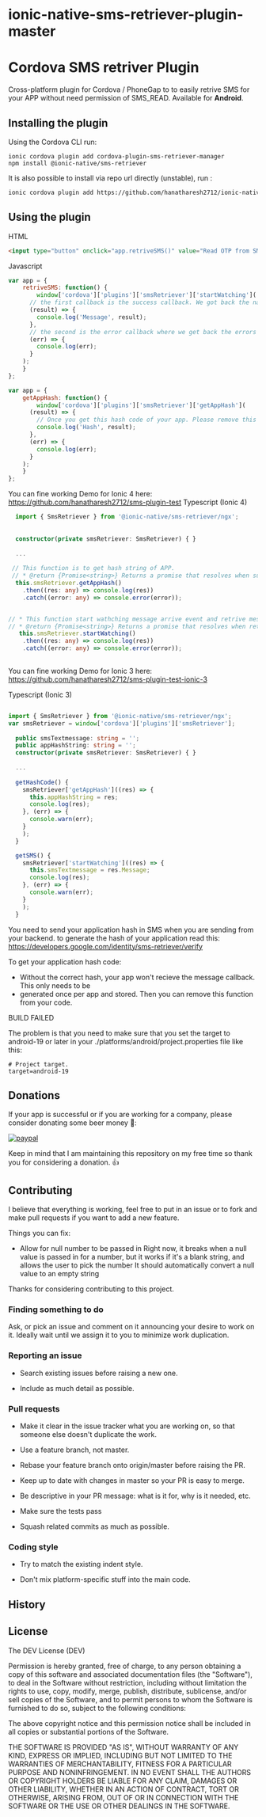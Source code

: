 # ionic-native-sms-retriever-plugin-master
# Cordova SMS retriver Plugin

Cross-platform plugin for Cordova / PhoneGap to to easily retrive SMS for your APP without need permission of SMS_READ. Available for **Android**.

## Installing the plugin

Using the Cordova CLI run:

```
ionic cordova plugin add cordova-plugin-sms-retriever-manager
npm install @ionic-native/sms-retriever
```

It is also possible to install via repo url directly (unstable), run :

```sh
ionic cordova plugin add https://github.com/hanatharesh2712/ionic-native-sms-retriever-plugin-master.git
```

## Using the plugin
HTML

```html
<input type="button" onclick="app.retriveSMS()" value="Read OTP from SMS" />
```

Javascript

```js
var app = {
    retriveSMS: function() {
        window['cordova']['plugins']['smsRetriever']['startWatching'](
      // the first callback is the success callback. We got back the native code’s result here.
      (result) => { 
		console.log('Message', result);
	  },
      // the second is the error callback where we get back the errors
      (err) => {
        console.log(err);
      }
    );
    }
};
```
```js
var app = {
    getAppHash: function() {
        window['cordova']['plugins']['smsRetriever']['getAppHash'](
      (result) => { 
		// Once you get this hash code of your app. Please remove this code.
		console.log('Hash', result);
	  },
      (err) => {
        console.log(err);
      }
    );
    }
};
```
You can fine working Demo for Ionic 4 here: https://github.com/hanatharesh2712/sms-plugin-test
  Typescript (Ionic 4)
```typescript
  import { SmsRetriever } from '@ionic-native/sms-retriever/ngx';
 
 
  constructor(private smsRetriever: SmsRetriever) { }
 
  ...
 
 // This function is to get hash string of APP.
 // * @return {Promise<string>} Returns a promise that resolves when successfully generate hash of APP.
  this.smsRetriever.getAppHash()
    .then((res: any) => console.log(res))
    .catch((error: any) => console.error(error));


// * This function start wathching message arrive event and retrive message text.
// * @return {Promise<string>} Returns a promise that resolves when retrives SMS text or TIMEOUT after 5 min.
   this.smsRetriever.startWatching()
    .then((res: any) => console.log(res))
    .catch((error: any) => console.error(error));
 
  ```

You can fine working Demo for Ionic 3 here: https://github.com/hanatharesh2712/sms-plugin-test-ionic-3

  Typescript (Ionic 3)
```typescript

import { SmsRetriever } from '@ionic-native/sms-retriever/ngx';
var smsRetriever = window['cordova']['plugins']['smsRetriever'];
 
  public smsTextmessage: string = '';
  public appHashString: string = '';
  constructor(private smsRetriever: SmsRetriever) { }
 
  ...
 
  getHashCode() {
    smsRetriever['getAppHash']((res) => {
      this.appHashString = res;
      console.log(res);
    }, (err) => {
      console.warn(err);
    }
    );
  }

  getSMS() {
    smsRetriever['startWatching']((res) => {
      this.smsTextmessage = res.Message;
      console.log(res);
    }, (err) => {
      console.warn(err);
    }
    );
  }
  ```

You need to send your application hash in SMS when you are sending from your backend. to generate the hash of your application read this: https://developers.google.com/identity/sms-retriever/verify

To get your application hash code:

* Without the correct hash, your app won't recieve the message callback. This only needs to be
* generated once per app and stored. Then you can remove this function from your code.




BUILD FAILED

The problem is that you need to make sure that you set the target to android-19 or later in your ./platforms/android/project.properties file like this:

    # Project target.
    target=android-19


## Donations

If your app is successful or if you are working for a company, please consider donating some beer money :beer::

[![paypal](https://www.paypalobjects.com/en_US/i/btn/btn_donateCC_LG.gif)](https://www.paypal.com/cgi-bin/webscr?cmd=_s-xclick&hosted_button_id=YP2LMRCJMGTNJ&source=url)

Keep in mind that I am maintaining this repository on my free time so thank you for considering a donation. :+1:


## Contributing

I believe that everything is working, feel free to put in an issue or to fork and make pull requests if you want to add a new feature.

Things you can fix:
* Allow for null number to be passed in
  Right now, it breaks when a null value is passed in for a number, but it works if it's a blank string, and allows the user to pick the number
  It should automatically convert a  null value to an empty string

Thanks for considering contributing to this project.

### Finding something to do

Ask, or pick an issue and comment on it announcing your desire to work on it. Ideally wait until we assign it to you to minimize work duplication.

### Reporting an issue

- Search existing issues before raising a new one.

- Include as much detail as possible.

### Pull requests

- Make it clear in the issue tracker what you are working on, so that someone else doesn't duplicate the work.

- Use a feature branch, not master.

- Rebase your feature branch onto origin/master before raising the PR.

- Keep up to date with changes in master so your PR is easy to merge.

- Be descriptive in your PR message: what is it for, why is it needed, etc.

- Make sure the tests pass

- Squash related commits as much as possible.

### Coding style

- Try to match the existing indent style.

- Don't mix platform-specific stuff into the main code.




## History


## License

The DEV License (DEV)

Permission is hereby granted, free of charge, to any person obtaining a copy of
this software and associated documentation files (the "Software"), to deal in
the Software without restriction, including without limitation the rights to
use, copy, modify, merge, publish, distribute, sublicense, and/or sell copies of
the Software, and to permit persons to whom the Software is furnished to do so,
subject to the following conditions:

The above copyright notice and this permission notice shall be included in all
copies or substantial portions of the Software.

THE SOFTWARE IS PROVIDED "AS IS", WITHOUT WARRANTY OF ANY KIND, EXPRESS OR
IMPLIED, INCLUDING BUT NOT LIMITED TO THE WARRANTIES OF MERCHANTABILITY, FITNESS
FOR A PARTICULAR PURPOSE AND NONINFRINGEMENT. IN NO EVENT SHALL THE AUTHORS OR
COPYRIGHT HOLDERS BE LIABLE FOR ANY CLAIM, DAMAGES OR OTHER LIABILITY, WHETHER
IN AN ACTION OF CONTRACT, TORT OR OTHERWISE, ARISING FROM, OUT OF OR IN
CONNECTION WITH THE SOFTWARE OR THE USE OR OTHER DEALINGS IN THE SOFTWARE.
